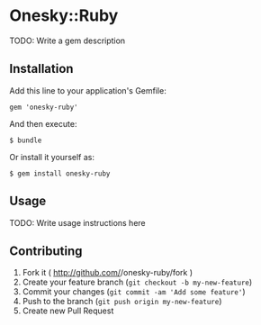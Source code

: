 # Onesky::Ruby

TODO: Write a gem description

## Installation

Add this line to your application's Gemfile:

    gem 'onesky-ruby'

And then execute:

    $ bundle

Or install it yourself as:

    $ gem install onesky-ruby

## Usage

TODO: Write usage instructions here

## Contributing

1. Fork it ( http://github.com/<my-github-username>/onesky-ruby/fork )
2. Create your feature branch (`git checkout -b my-new-feature`)
3. Commit your changes (`git commit -am 'Add some feature'`)
4. Push to the branch (`git push origin my-new-feature`)
5. Create new Pull Request
